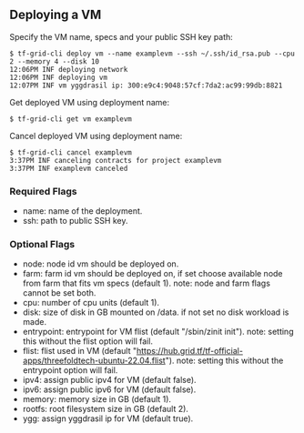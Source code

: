 ## Deploying a VM

Specify the VM name, specs and your public SSH key path:

```console
$ tf-grid-cli deploy vm --name examplevm --ssh ~/.ssh/id_rsa.pub --cpu 2 --memory 4 --disk 10
12:06PM INF deploying network
12:06PM INF deploying vm
12:07PM INF vm yggdrasil ip: 300:e9c4:9048:57cf:7da2:ac99:99db:8821
```

Get deployed VM using deployment name:

```console
$ tf-grid-cli get vm examplevm
```

Cancel deployed VM using deployment name:

```console
$ tf-grid-cli cancel examplevm
3:37PM INF canceling contracts for project examplevm
3:37PM INF examplevm canceled
```

### Required Flags

- name: name of the deployment.
- ssh: path to public SSH key.

### Optional Flags

- node: node id vm should be deployed on.
- farm: farm id vm should be deployed on, if set choose available node from farm that fits vm specs (default 1). note: node and farm flags cannot be set both.
- cpu: number of cpu units (default 1).
- disk: size of disk in GB mounted on /data. if not set no disk workload is made.
- entrypoint: entrypoint for VM flist (default "/sbin/zinit init"). note: setting this without the flist option will fail.
- flist: flist used in VM (default "https://hub.grid.tf/tf-official-apps/threefoldtech-ubuntu-22.04.flist").
note: setting this without the entrypoint option will fail.
- ipv4: assign public ipv4 for VM (default false).
- ipv6: assign public ipv6 for VM (default false).
- memory: memory size in GB (default 1).
- rootfs: root filesystem size in GB (default 2).
- ygg: assign yggdrasil ip for VM (default true).
